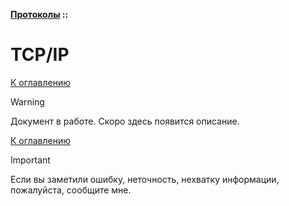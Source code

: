 **[Протоколы](../README.md#protocols) ::**
# TCP/IP

<!--

-->

[К оглавлению](../README.md#protocols)

> [!WARNING]
> Документ в работе. Скоро здесь появится описание.

[К оглавлению](../README.md#protocols)

> [!IMPORTANT]
> Если вы заметили ошибку, неточность, нехватку информации, пожалуйста, сообщите мне.
